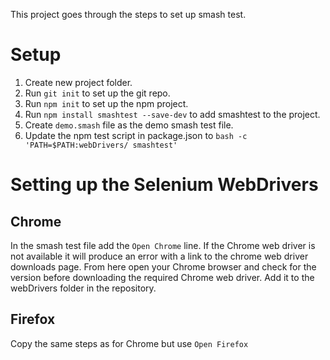 This project goes through the steps to set up smash test.

# Setup

1. Create new project folder.
2. Run `git init` to set up the git repo.
3. Run `npm init` to set  up the npm project.
4. Run `npm install smashtest --save-dev` to add smashtest to the project.
5. Create `demo.smash` file as the demo smash test file.
6. Update the npm test script in package.json to `bash -c 'PATH=$PATH:webDrivers/ smashtest'` 


# Setting up the Selenium WebDrivers

## Chrome

In the smash test file add the `Open Chrome` line. If the Chrome web driver is not available it will produce an error with a link to the chrome web driver downloads page. From here open your Chrome browser and check for the version before downloading the required Chrome web driver. Add it to the webDrivers folder in the repository.

## Firefox

Copy the same steps as for Chrome but use `Open Firefox`